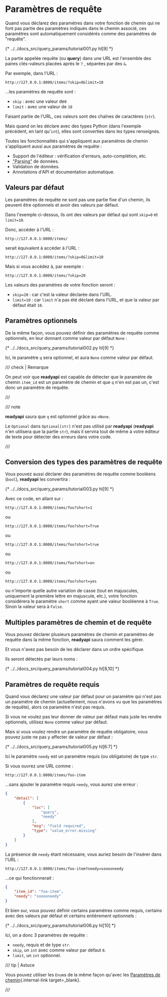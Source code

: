 # Paramètres de requête

Quand vous déclarez des paramètres dans votre fonction de chemin qui ne font pas partie des paramètres indiqués dans le chemin associé, ces paramètres sont automatiquement considérés comme des paramètres de "requête".

{* ../../docs_src/query_params/tutorial001.py hl[9] *}

La partie appelée requête (ou **query**) dans une URL est l'ensemble des paires clés-valeurs placées après le `?` , séparées par des `&`.

Par exemple, dans l'URL :

```
http://127.0.0.1:8000/items/?skip=0&limit=10
```

...les paramètres de requête sont :

* `skip` : avec une valeur de`0`
* `limit` : avec une valeur de `10`

Faisant partie de l'URL, ces valeurs sont des chaînes de caractères (`str`).

Mais quand on les déclare avec des types Python (dans l'exemple précédent, en tant qu'`int`), elles sont converties dans les types renseignés.

Toutes les fonctionnalités qui s'appliquent aux paramètres de chemin s'appliquent aussi aux paramètres de requête :

* Support de l'éditeur : vérification d'erreurs, auto-complétion, etc.
* <abbr title="conversion de la chaîne de caractères venant de la requête HTTP en données Python">"Parsing"</abbr> de données.
* Validation de données.
* Annotations d'API et documentation automatique.

## Valeurs par défaut

Les paramètres de requête ne sont pas une partie fixe d'un chemin, ils peuvent être optionnels et avoir des valeurs par défaut.

Dans l'exemple ci-dessus, ils ont des valeurs par défaut qui sont `skip=0` et `limit=10`.

Donc, accéder à l'URL :

```
http://127.0.0.1:8000/items/
```

serait équivalent à accéder à l'URL :

```
http://127.0.0.1:8000/items/?skip=0&limit=10
```

Mais si vous accédez à, par exemple :

```
http://127.0.0.1:8000/items/?skip=20
```

Les valeurs des paramètres de votre fonction seront :

* `skip=20` : car c'est la valeur déclarée dans l'URL.
* `limit=10` : car `limit` n'a pas été déclaré dans l'URL, et que la valeur par défaut était `10`.

## Paramètres optionnels

De la même façon, vous pouvez définir des paramètres de requête comme optionnels, en leur donnant comme valeur par défaut `None` :

{* ../../docs_src/query_params/tutorial002.py hl[9] *}

Ici, le paramètre `q` sera optionnel, et aura `None` comme valeur par défaut.

/// check | Remarque

On peut voir que **readyapi** est capable de détecter que le paramètre de chemin `item_id` est un paramètre de chemin et que `q` n'en est pas un, c'est donc un paramètre de requête.

///

/// note

**readyapi** saura que `q` est optionnel grâce au `=None`.

Le `Optional` dans `Optional[str]` n'est pas utilisé par **readyapi** (**readyapi** n'en utilisera que la partie `str`), mais il servira tout de même à votre éditeur de texte pour détecter des erreurs dans votre code.

///

## Conversion des types des paramètres de requête

Vous pouvez aussi déclarer des paramètres de requête comme booléens (`bool`), **readyapi** les convertira :

{* ../../docs_src/query_params/tutorial003.py hl[9] *}

Avec ce code, en allant sur :

```
http://127.0.0.1:8000/items/foo?short=1
```

ou

```
http://127.0.0.1:8000/items/foo?short=True
```

ou

```
http://127.0.0.1:8000/items/foo?short=true
```

ou

```
http://127.0.0.1:8000/items/foo?short=on
```

ou

```
http://127.0.0.1:8000/items/foo?short=yes
```

ou n'importe quelle autre variation de casse (tout en majuscules, uniquement la première lettre en majuscule, etc.), votre fonction considérera le paramètre `short` comme ayant une valeur booléenne à `True`. Sinon la valeur sera à `False`.

## Multiples paramètres de chemin et de requête

Vous pouvez déclarer plusieurs paramètres de chemin et paramètres de requête dans la même fonction, **readyapi** saura comment les gérer.

Et vous n'avez pas besoin de les déclarer dans un ordre spécifique.

Ils seront détectés par leurs noms :

{* ../../docs_src/query_params/tutorial004.py hl[8,10] *}

## Paramètres de requête requis

Quand vous déclarez une valeur par défaut pour un paramètre qui n'est pas un paramètre de chemin (actuellement, nous n'avons vu que les paramètres de requête), alors ce paramètre n'est pas requis.

Si vous ne voulez pas leur donner de valeur par défaut mais juste les rendre optionnels, utilisez `None` comme valeur par défaut.

Mais si vous voulez rendre un paramètre de requête obligatoire, vous pouvez juste ne pas y affecter de valeur par défaut :

{* ../../docs_src/query_params/tutorial005.py hl[6:7] *}

Ici le paramètre `needy` est un paramètre requis (ou obligatoire) de type `str`.

Si vous ouvrez une URL comme :

```
http://127.0.0.1:8000/items/foo-item
```

...sans ajouter le paramètre requis `needy`, vous aurez une erreur :

```JSON
{
    "detail": [
        {
            "loc": [
                "query",
                "needy"
            ],
            "msg": "field required",
            "type": "value_error.missing"
        }
    ]
}
```

La présence de `needy` étant nécessaire, vous auriez besoin de l'insérer dans l'URL :

```
http://127.0.0.1:8000/items/foo-item?needy=sooooneedy
```

...ce qui fonctionnerait :

```JSON
{
    "item_id": "foo-item",
    "needy": "sooooneedy"
}
```

Et bien sur, vous pouvez définir certains paramètres comme requis, certains avec des valeurs par défaut et certains entièrement optionnels :

{* ../../docs_src/query_params/tutorial006.py hl[10] *}

Ici, on a donc 3 paramètres de requête :

* `needy`, requis et de type `str`.
* `skip`, un `int` avec comme valeur par défaut `0`.
* `limit`, un `int` optionnel.

/// tip | Astuce

Vous pouvez utiliser les `Enum`s de la même façon qu'avec les [Paramètres de chemin](path-params.md#valeurs-predefinies){.internal-link target=_blank}.

///
